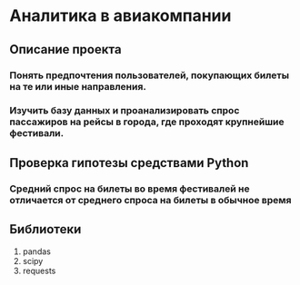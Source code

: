 # Аналитика в авиакомпании
## Описание проекта
### Понять предпочтения пользователей, покупающих билеты на те или иные направления.
### Изучить базу данных и проанализировать спрос пассажиров на рейсы в города, где проходят крупнейшие фестивали.
## Проверка гипотезы средствами Python
### Средний спрос на билеты во время фестивалей не отличается от среднего спроса на билеты в обычное время
## Библиотеки
1. pandas
2. scipy
3. requests
